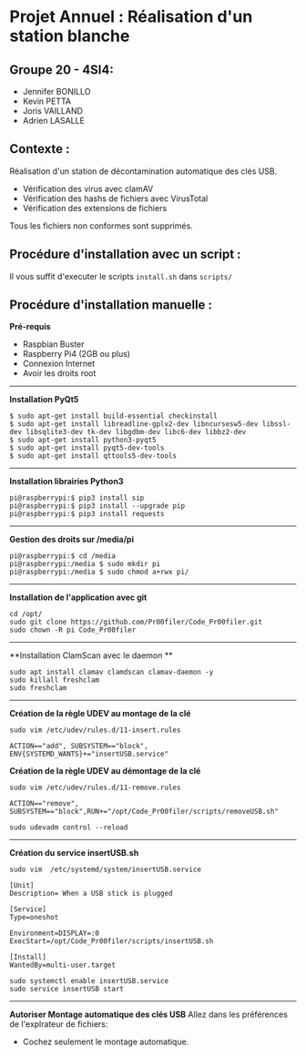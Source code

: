 # Projet Annuel : Réalisation d'un station blanche

## Groupe 20 - 4SI4:

- Jennifer BONILLO
- Kevin PETTA
- Joris VAILLAND
- Adrien LASALLE

## Contexte :

Réalisation d'un station de décontamination automatique des clés USB.  

- Vérification des virus avec clamAV
- Vérification des hashs de fichiers avec VirusTotal
- Vérification des extensions de fichiers

Tous les fichiers non conformes sont supprimés.  

## Procédure d'installation avec un script :

Il vous suffit d'executer le scripts `install.sh` dans `scripts/`

## Procédure d'installation manuelle :
**Pré-requis**
- Raspbian Buster
- Raspberry Pi4 (2GB ou plus)
- Connexion Internet
- Avoir les droits root

---

**Installation PyQt5**
```
$ sudo apt-get install build-essential checkinstall
$ sudo apt-get install libreadline-gplv2-dev libncursesw5-dev libssl-dev libsqlite3-dev tk-dev libgdbm-dev libc6-dev libbz2-dev
$ sudo apt-get install python3-pyqt5  
$ sudo apt-get install pyqt5-dev-tools
$ sudo apt-get install qttools5-dev-tools
```

---

**Installation  librairies Python3**
```
pi@raspberrypi:$ pip3 install sip
pi@raspberrypi:$ pip3 install --upgrade pip
pi@raspberrypi:$ pip3 install requests
```

---


**Gestion des droits sur /media/pi**
```
pi@raspberrypi:$ cd /media
pi@raspberrypi:/media $ sudo mkdir pi 
pi@raspberrypi:/media $ sudo chmod a+rwx pi/
```

---

**Installation de l'application avec git**
```
cd /opt/
sudo git clone https://github.com/Pr00filer/Code_Pr00filer.git
sudo chown -R pi Code_Pr00filer
```

---

**Installation ClamScan avec le daemon **
```
sudo apt install clamav clamdscan clamav-daemon -y
sudo killall freshclam
sudo freshclam
```

---

**Création de la règle UDEV au montage de la clé**
```
sudo vim /etc/udev/rules.d/11-insert.rules
```

```
ACTION=="add", SUBSYSTEM=="block", ENV{SYSTEMD_WANTS}+="insertUSB.service"
```

**Création de la règle UDEV au démontage de la clé**
```
sudo vim /etc/udev/rules.d/11-remove.rules
```

```
ACTION=="remove", SUBSYSTEM=="block",RUN+="/opt/Code_Pr00filer/scripts/removeUSB.sh"
```

```
sudo udevadm control --reload
```

---

**Création du service insertUSB.sh**
```
sudo vim  /etc/systemd/system/insertUSB.service
```

```
[Unit]
Description= When a USB stick is plugged

[Service]
Type=oneshot

Environment=DISPLAY=:0
ExecStart=/opt/Code_Pr00filer/scripts/insertUSB.sh

[Install]
WantedBy=multi-user.target
```

```
sudo systemctl enable insertUSB.service
sudo service insertUSB start
```

---

**Autoriser Montage automatique des clés USB**
Allez dans les préférences de l'explrateur de fichiers:
- Cochez seulement le montage automatique.


